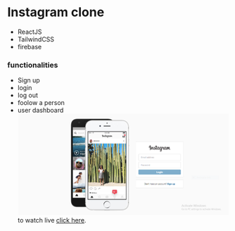 # Instagram clone
 - ReactJS
 - TailwindCSS
 - firebase
 ### functionalities
  - Sign up
  - login
  - log out
  - foolow a person
  - user dashboard
  ![demo view](readmeimg.png)
  to watch live [click here](https://instagram-clone-react-tailwind.web.app/login).